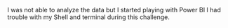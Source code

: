 I was not able to analyze the data but I started playing with Power BI
I had trouble with my Shell and terminal during this challenge. 
